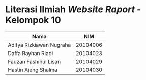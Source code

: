 # Literasi Ilmiah _Website Raport_ - Kelompok 10

| Nama                     | NIM      |
| ------------------------ | -------- |
| Aditya Rizkiawan Nugraha | 20104006 |
| Daffa Rayhan Riadi       | 20104023 |
| Fauzan Fashihul Lisan    | 20104029 |
| Hastin Ajeng Shalma      | 20104030 |
